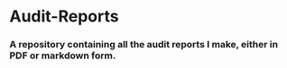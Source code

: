 # Audit-Reports

### A repository containing all the audit reports I make, either in PDF or markdown form.
